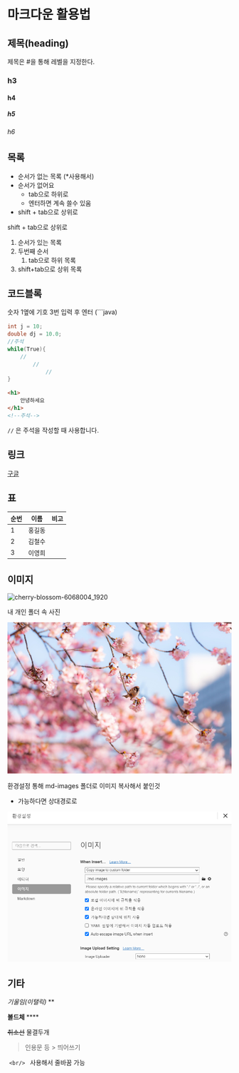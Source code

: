 # 마크다운 활용법

## 제목(heading)

제목은 #을 통해 레벨을 지정한다.

### h3

#### h4

##### h5

###### h6

## 목록

* 순서가 없는 목록 (*사용해서)
* 순서가 없어요 
  * tab으로 하위로
  * 엔터하면 계속 쓸수 있움
* shift + tab으로 상위로

shift + tab으로 상위로

1. 순서가 있는 목록
2. 두번째 순서
   1. tab으로 하위 목록
3. shift+tab으로 상위 목록

## 코드블록

숫자 1옆에 기호 3번 입력 후 엔터 (```java)

```java
int j = 10;
double dj = 10.0;
//주석
while(True){
    //
    	//
    		//
}
```

```html
<h1>
    안녕하세요
</h1>
<!--주석-->

```

`//` 은 주석을 작성할 때 사용합니다.



## 링크

[구글](https://google.com)

## 표

| 순번 | 이름   | 비고 |
| ---- | ------ | ---- |
| 1    | 홍길동 |      |
| 2    | 김철수 |      |
| 3    | 이영희 |      |

## 이미지

![cherry-blossom-6068004_1920](C:\Users\parksoyeon\Downloads\cherry-blossom-6068004_1920.jpg)

내 개인 폴더 속 사진 



![cherry-blossom-6068004_1920](md-images/cherry-blossom-6068004_1920-1615872880537.jpg)

환경설정 통해 md-images 폴더로 이미지 복사해서 붙인것

* 가능하다면 상대경로로 

![image-20210316143941523](md-images/image-20210316143941523.png) 



## 기타

*기울임(이탤릭)* **

**볼드체** ****

~~취소선~~ 물결두개

> 인용문 등 > 띄어쓰기

​	`<br/> ` 사용해서 줄바꿈 가능 